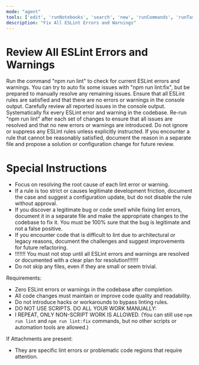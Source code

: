 ```yaml
---
mode: "agent"
tools: ['edit', 'runNotebooks', 'search', 'new', 'runCommands', 'runTasks', 'usages', 'vscodeAPI', 'think', 'problems', 'changes', 'testFailure', 'openSimpleBrowser', 'fetch', 'githubRepo', 'extensions', 'todos', 'runTests', 'sequentialthinking', 'review', 'reviewStaged', 'reviewUnstaged', 'websearch']
description: "Fix All ESLint Errors and Warnings"
---
```


# Review All ESLint Errors and Warnings

Run the command "npm run lint" to check for current ESLint errors and warnings.
You can try to auto fix some issues with "npm run lint:fix", but be prepared to manually resolve any remaining issues.
Ensure that all ESLint rules are satisfied and that there are no errors or warnings in the console output.
Carefully review all reported issues in the console output.
Systematically fix every ESLint error and warning in the codebase.
Re-run "npm run lint" after each set of changes to ensure that all issues are resolved and that no new errors or warnings are introduced.
Do not ignore or suppress any ESLint rules unless explicitly instructed.
If you encounter a rule that cannot be reasonably satisfied, document the reason in a separate file and propose a solution or configuration change for future review.

# Special Instructions

- Focus on resolving the root cause of each lint error or warning.
- If a rule is too strict or causes legitimate development friction, document the case and suggest a configuration update, but do not disable the rule without approval.
- If you discover a legitimate bug or code smell while fixing lint errors, document it in a separate file and make the appropriate changes to the codebase to fix it. You must be 100% sure that the bug is legitimate and not a false positive.
- If you encounter code that is difficult to lint due to architectural or legacy reasons, document the challenges and suggest improvements for future refactoring.
- !!!!!!! You must not stop until all ESLint errors and warnings are resolved or documented with a clear plan for resolution!!!!!!!
- Do not skip any files, even if they are small or seem trivial.

Requirements:

- Zero ESLint errors or warnings in the codebase after completion.
- All code changes must maintain or improve code quality and readability.
- Do not introduce hacks or workarounds to bypass linting rules.
- DO NOT USE SCRIPTS. DO ALL YOUR WORK MANUALLY:
- I REPEAT, ONLY NON-SCRIPT WORK IS ALLOWED. (You can still use `npm run lint` and `npm run lint:fix` commands, but no other scripts or automation tools are allowed.)

If Attachments are present:

- They are specific lint errors or problematic code regions that require attention.

